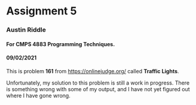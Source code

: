 # Assignment 5

### Austin Riddle

#### For CMPS 4883 Programming Techniques.

#### 09/02/2021

This is problem __161__ from https://onlinejudge.org/ called __Traffic Lights__.

Unfortunately, my solution to this problem is still a work in progress.  There is something wrong with some of my output, and I have not yet figured out where I have gone wrong.

